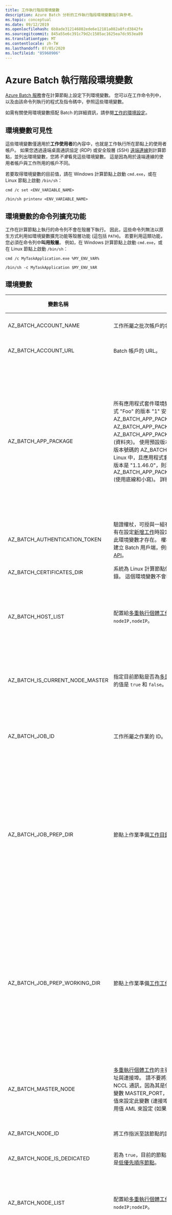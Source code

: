```yaml
---
title: 工作執行階段環境變數
description: Azure Batch 分析的工作執行階段環境變數指引與參考。
ms.topic: conceptual
ms.date: 09/12/2019
ms.openlocfilehash: 6b8ade312146802ede6e12181a082a8fcd3842fe
ms.sourcegitcommit: 845a55e6c391c79d2c1585ac1625ea7dc953ea89
ms.translationtype: MT
ms.contentlocale: zh-TW
ms.lasthandoff: 07/05/2020
ms.locfileid: "85960906"
---
```

# <a name="azure-batch-runtime-environment-variables"></a>Azure Batch 執行階段環境變數

[Azure Batch 服務](https://azure.microsoft.com/services/batch/)會在計算節點上設定下列環境變數。 您可以在工作命令列中，以及由該命令列執行的程式及指令碼中，參照這些環境變數。

如需有關使用環境變數搭配 Batch 的詳細資訊，請參閱[工作的環境設定](./jobs-and-tasks.md#environment-settings-for-tasks)。

## <a name="environment-variable-visibility"></a>環境變數可見性

這些環境變數僅適用於**工作使用者**的內容中，也就是工作執行所在節點上的使用者帳戶。 如果您透過遠端桌面通訊協定 (RDP) 或安全殼層 (SSH) [遠端連線](./error-handling.md#connect-to-compute-nodes)到計算節點，並列出環境變數，您將*不會*看見這些環境變數。 這是因為用於遠端連線的使用者帳戶與工作所用的帳戶不同。

若要取得環境變數的目前值，請在 Windows 計算節點上啟動 `cmd.exe`，或在 Linux 節點上啟動 `/bin/sh`：

`cmd /c set <ENV_VARIABLE_NAME>`

`/bin/sh printenv <ENV_VARIABLE_NAME>`

## <a name="command-line-expansion-of-environment-variables"></a>環境變數的命令列擴充功能

工作在計算節點上執行的命令列不會在殼層下執行。 因此，這些命令列無法以原生方式利用如環境變數擴充功能等殼層功能 (這包括 `PATH`)。 若要利用這類功能，您必須在命令列中**叫用殼層**。 例如，在 Windows 計算節點上啟動 `cmd.exe`，或在 Linux 節點上啟動 `/bin/sh`：

`cmd /c MyTaskApplication.exe %MY_ENV_VAR%`

`/bin/sh -c MyTaskApplication $MY_ENV_VAR`

## <a name="environment-variables"></a>環境變數

| 變數名稱                     | 描述                                                              | 可用性 | 範例 |
|-----------------------------------|--------------------------------------------------------------------------|--------------|---------|
| AZ_BATCH_ACCOUNT_NAME           | 工作所屬之批次帳戶的名稱。                  | 所有工作。   | mybatchaccount |
| AZ_BATCH_ACCOUNT_URL            | Batch 帳戶的 URL。 | 所有工作。 | `https://myaccount.westus.batch.azure.com` |
| AZ_BATCH_APP_PACKAGE            | 所有應用程式套件環境變數的前置詞。 例如，如果應用程式 "Foo" 的版本 "1" 安裝在集區上，則環境變數是 AZ_BATCH_APP_PACKAGE_FOO_1 (在 Linux 上) 或 AZ_BATCH_APP_PACKAGE_FOO#1 (在 Windows 上)。 AZ_BATCH_APP_PACKAGE_FOO_1 指向套件的下載位置 (資料夾)。 使用預設版本的應用程式套件時，請使用不含版本號碼的 AZ_BATCH_APP_PACKAGE 環境變數。 若在 Linux 中，且應用程式套件名稱是 "Agent-Linux-x64"，版本是 "1.1.46.0"，則環境名稱實際為：AZ_BATCH_APP_PACKAGE_agent_linux_x64_1_1_46_0 (使用底線和小寫)。 詳細資訊請看[這裡](./batch-application-packages.md#execute-the-installed-applications)。 | 與應用程式套件相關聯的任何工作。 如果節點本身有應用程式套件，也適用於所有的工作。 | AZ_BATCH_APP_PACKAGE_FOO_1 (Linux) 或 AZ_BATCH_APP_PACKAGE_FOO#1 (Windows) |
| AZ_BATCH_AUTHENTICATION_TOKEN   | 驗證權杖，可授與一組有限 Batch 服務作業的存取權。 只有在設定[新增工作](/rest/api/batchservice/task/add#request-body)時設定 [authenticationTokenSettings](/rest/api/batchservice/task/add#authenticationtokensettings)，此環境變數才存在。 權杖值會在 Batch API 中作為認證來建立 Batch 用戶端，例如在 [BatchClient.Open() .NET API](/dotnet/api/microsoft.azure.batch.batchclient.open#Microsoft_Azure_Batch_BatchClient_Open_Microsoft_Azure_Batch_Auth_BatchTokenCredentials_)。 | 所有工作。 | OAuth2 存取權杖 |
| AZ_BATCH_CERTIFICATES_DIR       | 系統為 Linux 計算節點儲存憑證所在[工作工作目錄][files_dirs]內的目錄。 這個環境變數不會套用至 Windows 計算節點。                                                  | 所有工作。   |  /mnt/batch/tasks/workitems/batchjob001/job-1/task001/certs |
| AZ_BATCH_HOST_LIST              | 配置給[多重執行個體工作][multi_instance]的節點清單，清單格式為 `nodeIP,nodeIP`。 | 多重執行個體的主要工作和子工作。 | `10.0.0.4,10.0.0.5` |
| AZ_BATCH_IS_CURRENT_NODE_MASTER | 指定目前節點是否為[多重執行個體工作][multi_instance]的主要節點。 可能的值是 `true` 和 `false`。| 多重執行個體的主要工作和子工作。 | `true` |
| AZ_BATCH_JOB_ID                 | 工作所屬之作業的 ID。 | 啟動工作之外的所有工作。 | batchjob001 |
| AZ_BATCH_JOB_PREP_DIR           | 節點上作業準備[工作目錄][files_dirs]的完整路徑。 | 啟動工作與作業準備工作之外的所有工作。 僅適用於透過作業準備工作設定作業時。 | C:\user\tasks\workitems\jobprepreleasesamplejob\job-1\jobpreparation |
| AZ_BATCH_JOB_PREP_WORKING_DIR   | 節點上作業準備[工作工作目錄][files_dirs]的完整路徑。 | 啟動工作與作業準備工作之外的所有工作。 僅適用於透過作業準備工作設定作業時。 | C:\user\tasks\workitems\jobprepreleasesamplejob\job-1\jobpreparation\wd |
| AZ_BATCH_MASTER_NODE            | [多重執行個體工作][multi_instance]的主要工作執行所在的計算節點其 IP 位址與連接埠。 請不要將這裡指定的連接埠用於 MPI 或 NCCL 通訊，因為其是保留給 Azure Batch 服務。 請改用變數 MASTER_PORT，方法是使用透過命令列引數傳入的值來設定此變數 (連接埠 6105 是不錯的預設選項)，或使用值 AML 來設定 (如果可以這樣做)。 | 多重執行個體的主要工作和子工作。 | `10.0.0.4:6000` |
| AZ_BATCH_NODE_ID                | 將工作指派至該節點的識別碼。 | 所有工作。 | tvm-1219235766_3-20160919t172711z |
| AZ_BATCH_NODE_IS_DEDICATED      | 若為 `true`，目前的節點就是專用節點。 若為 `false`，它就是[低優先順序節點](batch-low-pri-vms.md)。 | 所有工作。 | `true` |
| AZ_BATCH_NODE_LIST              | 配置給[多重執行個體工作][multi_instance]的節點清單，清單格式為 `nodeIP;nodeIP`。 | 多重執行個體的主要工作和子工作。 | `10.0.0.4;10.0.0.5` |
| AZ_BATCH_NODE_MOUNTS_DIR        | 節點層級[檔案系統裝載](virtual-file-mount.md)位置的完整路徑，這是所有裝載目錄所在的位置。 Windows 檔案共用會使用磁碟機代號，因此對於 Windows，裝載磁碟是裝置和磁碟機的一部分。  |  所有工作 (包括啟動工作) 都可存取使用者，假設使用者知道所裝載目錄的裝載權限。 | 例如，在 Ubuntu 中，位置是：`/mnt/batch/tasks/fsmounts` |
| AZ_BATCH_NODE_ROOT_DIR          | 節點上所有 [Batch 目錄][files_dirs]其根目錄的完整路徑。 | 所有工作。 | C:\user\tasks |
| AZ_BATCH_NODE_SHARED_DIR        | 節點上[共用目錄][files_dirs]的完整路徑。 在節點上執行的所有工作皆具備此目錄的讀取/寫入存取權。 在其他節點上執行的工作沒有遠端存取此目錄 (它不是「共用的」網路目錄) 的權限。 | 所有工作。 | C:\user\tasks\shared |
| AZ_BATCH_NODE_STARTUP_DIR       | 節點上[啟動工作目錄][files_dirs]的完整路徑。 | 所有工作。 | C:\user\tasks\startup |
| AZ_BATCH_POOL_ID                | 執行工作之集區的 ID。 | 所有工作。 | batchpool001 |
| AZ_BATCH_TASK_DIR               | 節點上[工作目錄][files_dirs]的完整路徑。 此目錄包含工作的 `stdout.txt` 與 `stderr.txt`，以及 AZ_BATCH_TASK_WORKING_DIR。 | 所有工作。 | C:\user\tasks\workitems\batchjob001\job-1\task001 |
| AZ_BATCH_TASK_ID                | 目前工作的 ID。 | 啟動工作之外的所有工作。 | task001 |
| AZ_BATCH_TASK_SHARED_DIR | [多重執行個體工作][multi_instance]的主要工作與每個子工作相同的目錄路徑。 此路徑存在於多重執行個體工作執行所在的每個節點上，且可由在該節點上執行的工作命令 ([協調命令][coord_cmd]與[應用程式命令][app_cmd]) 以讀取/寫入的方式存取。 在其他節點上執行的子工作或主要工作沒有遠端存取此目錄 (其不是「共用的」網路目錄) 的權限。 | 多重執行個體的主要工作和子工作。 | C:\user\tasks\workitems\multiinstancesamplejob\job-1\multiinstancesampletask |
| AZ_BATCH_TASK_WORKING_DIR       | 節點上[工作工作目錄][files_dirs]的完整路徑。 目前執行中工作具有此目錄的讀取/寫入存取權。 | 所有工作。 | C:\user\tasks\workitems\batchjob001\job-1\task001\wd |
| CCP_NODES                       | 各節點配置給[多重執行個體工作][multi_instance]的節點清單與核心數目。 列出節點與核心的格式為：`numNodes<space>node1IP<space>node1Cores<space>`<br/>`node2IP<space>node2Cores<space> ...`，其中節點數目後面會加上一或多個節點 IP 位址，及每個節點的核心數目。 |  多重執行個體的主要工作和子工作。 |`2 10.0.0.4 1 10.0.0.5 1` |

[files_dirs]: ./files-and-directories.md
[multi_instance]: ./batch-mpi.md
[coord_cmd]: ./batch-mpi.md#coordination-command
[app_cmd]: ./batch-mpi.md#application-command
